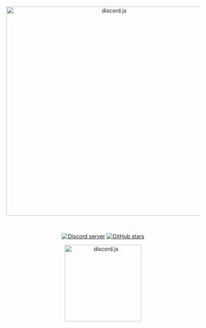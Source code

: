 <div align="center">
	<br />
	<p>
		<a href="https://prodia.js.org/"><img src="https://media.discordapp.net/attachments/1100807769910693969/1119511469957058590/20230617_113011.png" width="546" alt="discord.js" /></a>
	</p>
	<br />
	<p>
		<a href="https://discord.gg/TvjrWtEuyP"><img src="https://img.shields.io/discord/789443193989103648?color=ffcc00&logo=discord&logoColor=white" alt="Discord server" /></a>
        <a href="https://github.com/A3PIRE/prodia.js"><img src="https://img.shields.io/github/stars/A3PIRE/prodia.js?style=social" alt="GitHub stars"></a>
	</p>
    <p>
		<a href="https://prodia.js.org/"><img src="https://media.discordapp.net/attachments/1100807769910693969/1119518507260973126/20230617_121618.png" width="200" alt="discord.js" /></a>
	</p>
</div>